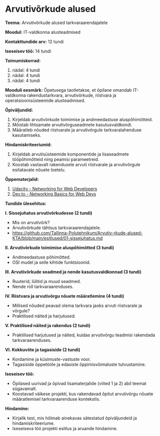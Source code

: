# Arvutivõrkude alused
**Teema:** Arvutivõrkude alused tarkvaraarendajatele

**Moodul:** IT-valdkonna alusteadmised

**Kontakttundide arv:** 12 tundi

**Iseseisev töö:** 14 tundi

**Toimumiskorrad:**
1. nädal: 4 tundi
2. nädal: 4 tundi
3. nädal: 4 tundi

**Mooduli eesmärk:** Õpetusega taotletakse, et õpilane omandab IT-valdkonna rakendustarkvara, arvutivõrkude, riistvara ja operatsioonisüsteemide alusteadmised.

**Õpiväljundid:**
1. Kirjeldab arvutivõrkude toimimise ja andmeedastuse aluspõhimõtteid.
2. Mõistab lihtsamate arvutivõrguseadmete kasutusvaldkondi.
3. Määratleb nõuded riistvarale ja arvutivõrgule tarkvaralahenduse kasutamiseks.

**Hindamiskriteeriumid:**
1. Kirjeldab arvutisüsteemide komponentide ja lisaseadmete tööpõhimõtteid ning peamisi parameetreid.
2. Koostab vastavalt rakendusele arvuti riistvarale ja arvutivõrgule esitatavate nõuete loetelu.

**Õppematerjalid:**
1. [Udacity - Networking for Web Developers](https://www.udacity.com/course/networking-for-web-developers--ud256)
2. [Dev.to - Networking Basics for Web Devs](https://dev.to/codedamn/networking-basics-for-web-devs-kfe)

**Tundide ülesehitus:**

**I. Sissejuhatus arvutivõrkudesse (2 tundi)**
- Mis on arvutivõrk?
- Arvutivõrkude tähtsus tarkvaraarendajatele.
- https://github.com/Tallinna-Polutehnikum/Arvutiv-rkude-alused-KTA/blob/main/esitlused/01-sissejuhatus.md

**II. Arvutivõrkude toimimise aluspõhimõtted (3 tundi)**
- Andmeedastuse põhimõtted.
- OSI mudel ja selle kihtide funktsioonid.

**III. Arvutivõrkude seadmed ja nende kasutusvaldkonnad (3 tundi)**
- Ruuterid, lülitid ja muud seadmed.
- Nende roll tarkvaraarenduses.

**IV. Riistvara ja arvutivõrgu nõuete määratlemine (4 tundi)**
- Millised nõuded peavad olema tarkvara jaoks arvuti riistvarale ja võrgule?
- Praktilised näited ja harjutused.

**V. Praktilised näited ja rakendus (2 tundi)**
- Praktilised harjutused ja näited, kuidas arvutivõrgu teadmisi rakendada tarkvaraarenduses.

**VI. Kokkuvõte ja tagasiside (2 tundi)**
- Kordamine ja küsimuste-vastuste voor.
- Tagasiside õppetööle ja edasiste õppimisvõimaluste tutvustamine.

**Iseseisev töö:**
- Õpilased uurivad ja õpivad lisamaterjalide (viited 1 ja 2) abil teemat sügavamalt.
- Koostavad väikese projekti, kus rakendavad õpitut arvutivõrgu nõuete määratlemisel tarkvaraarenduse kontekstis.

**Hindamine:**
- Kirjalik test, mis hõlmab ainekavas sätestatud õpiväljundeid ja hindamiskriteeriume.
- Iseseiseva töö projekti esitlus ja aruande hindamine.

